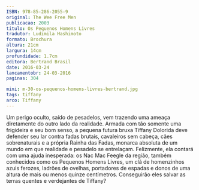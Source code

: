 ```yaml
---
ISBN: 978-85-286-2055-9
original: The Wee Free Men
publicacao: 2003
titulo: Os Pequenos Homens Livres
tradutor: Ludimila Hashimoto
formato: Brochura
altura: 21cm
largura: 14cm
profundidade: 1.7cm
editora: Bertrand Brasil
date: 2016-03-24
lancamentobr: 24-03-2016
paginas: 304

mini: m-30-os-pequenos-homens-livres-bertrand.jpg
tags: tiffany
arco: Tiffany
---
```


Um perigo oculto, saído de pesadelos, vem trazendo uma ameaça diretamente do outro lado da realidade. Armada com tão somente uma frigideira e seu bom senso, a pequena futura bruxa Tiffany Dolorida deve defender seu lar contra fadas brutais, cavaleiros sem cabeça, cães sobrenaturais e a própria Rainha das Fadas, monarca absoluta de um mundo em que realidade e pesadelo se entrelaçam. Felizmente, ela contará com uma ajuda inesperada: os Nac Mac Feegle da região, também conhecidos como os Pequenos Homens Livres, um clã de homenzinhos azuis ferozes, ladrões de ovelhas, portadores de espadas e donos de uma altura de mais ou menos quinze centímetros. Conseguirão eles salvar as terras quentes e verdejantes de Tiffany?